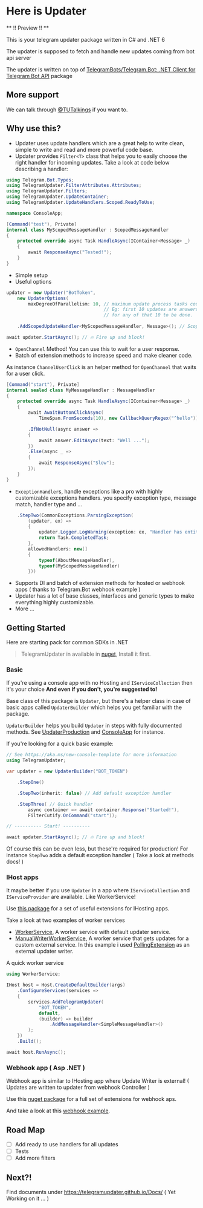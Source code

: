 # Here is **Updater**

** !! Preview !! **

This is your telegram updater package written in C# and .NET 6

The updater is supposed to fetch and handle new updates coming from bot api server

The updater is written on top of 
[TelegramBots/Telegram.Bot: .NET Client for Telegram Bot API](https://github.com/TelegramBots/Telegram.Bot) package

## More support

We can talk through [@TUTalkings](https://t.me/TUTalkings) if you want to.

## Why use this?

- Updater uses update handlers which are a great help to write clean, simple to write and read and more powerful code base.
- Updater provides `Filter<T>` class that helps you to easily choose the right handler for incoming updates.
Take a look at code below describing a handler:

```csharp
using Telegram.Bot.Types;
using TelegramUpdater.FilterAttributes.Attributes;
using TelegramUpdater.Filters;
using TelegramUpdater.UpdateContainer;
using TelegramUpdater.UpdateHandlers.Scoped.ReadyToUse;

namespace ConsoleApp;

[Command("test"), Private]
internal class MyScopedMessageHandler : ScopedMessageHandler
{
    protected override async Task HandleAsync(IContainer<Message> _)
    {
        await ResponseAsync("Tested!");
    }
}
```

- Simple setup
- Useful options
```cs
updater = new Updater("BotToken",
    new UpdaterOptions(
        maxDegreeOfParallelism: 10, // maximum update process tasks count at the same time
                                    // Eg: first 10 updates are answers quickly, but others should wait
                                    // for any of that 10 to be done.
                                    
    .AddScopedUpdateHandler<MyScopedMessageHandler, Message>(); // Scoped handler;

await updater.StartAsync(); // 🔥 Fire up and block!
```

- `OpenChannel` Method! You can use this to wait for a user response.
- Batch of extension methods to increase speed and make cleaner code.

As instance `ChannelUserClick` is an helper method for `OpenChannel` that waits for a user click.

```cs
[Command("start"), Private]
internal sealed class MyMessageHandler : MessageHandler
{
    protected override async Task HandleAsync(IContainer<Message> _)
    {
        await AwaitButtonClickAsync(
            TimeSpan.FromSeconds(10), new CallbackQueryRegex("^hello"))

        .IfNotNull(async answer =>
        {
            await answer.EditAsync(text: "Well ...");
        })
        .Else(async _ =>
        {
            await ResponseAsync("Slow");
        });
    }
}
```

- `ExceptionHandler`s, handle exceptions like a pro with highly customizable exceptions handlers. you specify exception type, message match, handler type and ...

```cs
    .StepTwo(CommonExceptions.ParsingException(
        (updater, ex) =>
        {
            updater.Logger.LogWarning(exception: ex, "Handler has entity parsing error!");
            return Task.CompletedTask;
        },
        allowedHandlers: new[]
        {
            typeof(AboutMessageHandler),
            typeof(MyScopedMessageHandler)
        }))
```

- Supports DI and batch of extension methods for hosted or webhook apps ( thanks to Telegram.Bot webhook example )
- Updater has a lot of base classes, interfaces and generic types to make everything highly customizable.
- More ...

## Getting Started

Here are starting pack for common SDKs in .NET

> TelegramUpdater in available in [nuget](https://www.nuget.org/packages/TelegramUpdater/), Install it first.

### Basic

If you're using a console app with no Hosting and `IServiceCollection` then it's your choice
**And even if you don't, you're suggested to!**

Base class of this package is `Updater`, but there's a helper class in case of basic apps called `UpdaterBuilder` which helps you
get familiar with the package.

`UpdaterBuilder` helps you build `Updater` in steps with fully documented methods.
See [UpdaterProduction](https://github.com/TelegramUpdater/TelegramUpdater/tree/master/Examples/UpdaterProduction) and
[ConsoleApp](https://github.com/TelegramUpdater/TelegramUpdater/tree/master/Examples/ConsoleApp) for instance.

If you're looking for a quick basic example:

```csharp
// See https://aka.ms/new-console-template for more information
using TelegramUpdater;

var updater = new UpdaterBuilder("BOT_TOKEN")

    .StepOne()

    .StepTwo(inherit: false) // Add default exception handler

    .StepThree( // Quick handler
        async container => await container.Response("Started!"),
        FilterCutify.OnCommand("start"));

// ---------- Start! ----------

await updater.StartAsync(); // 🔥 Fire up and block!
```

Of course this can be even less, but these're required for production! For instance `StepTwo` adds a default exception handler ( Take a look at methods docs! )

### IHost apps

It maybe better if you use `Updater` in a app where `IServiceCollection` and `IServiceProvider` are available. Like WorkerService!

Use [this package](https://www.nuget.org/packages/TelegramUpdater.Hosting/1.0.1) for a set of useful extensions for IHosting apps.

Take a look at two examples of worker services

- [WorkerService](https://github.com/TelegramUpdater/TelegramUpdater/tree/master/Examples/WorkerService), A worker service with default updater service.
- [ManualWriterWorkerService](https://github.com/TelegramUpdater/TelegramUpdater/tree/master/Examples/ManualWriterWorker), A worker service that gets updates for a custom external service. In this example i used [PollingExtension](https://github.com/TelegramBots/Telegram.Bot.Extensions.Polling) as an external updater writer.

A quick worker service

```csharp
using WorkerService;

IHost host = Host.CreateDefaultBuilder(args)
    .ConfigureServices(services =>
    {
        services.AddTelegramUpdater(
            "BOT_TOKEN",
            default,
            (builder) => builder
                .AddMessageHandler<SimpleMessageHandler>()
        );
    })
    .Build();

await host.RunAsync();
```

### Webhook app ( Asp .NET )

Webhook app is similar to IHosting app where Update Writer is external! ( Updates are written to updater from webhook Controller )

Use this [nuget package](https://www.nuget.org/packages/TelegramUpdater.Asp/1.0.1) for a full set of extensions for webhook aps.

And take a look at this [webhook example](https://github.com/TelegramUpdater/TelegramUpdater/tree/master/Examples/WebhookApp).

## Road Map

- [ ] Add ready to use handlers for all updates
- [ ] Tests
- [ ] Add more filters

## Next?!

Find documents under https://telegramupdater.github.io/Docs/ ( Yet Working on it ... )
